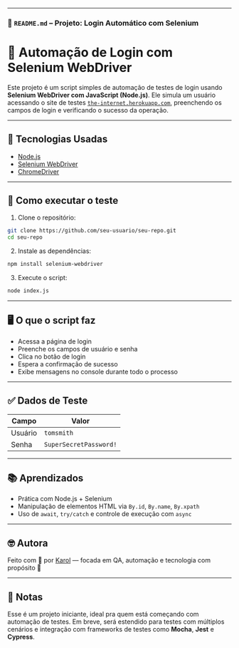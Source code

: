 
---

### 📁 `README.md` – Projeto: Login Automático com Selenium


# 🤖 Automação de Login com Selenium WebDriver

Este projeto é um script simples de automação de testes de login usando **Selenium WebDriver com JavaScript (Node.js)**. Ele simula um usuário acessando o site de testes [`the-internet.herokuapp.com`](https://the-internet.herokuapp.com/login), preenchendo os campos de login e verificando o sucesso da operação.

---

## 🚀 Tecnologias Usadas

- [Node.js](https://nodejs.org/)
- [Selenium WebDriver](https://www.selenium.dev/)
- [ChromeDriver](https://sites.google.com/chromium.org/driver/)

---

## 🧪 Como executar o teste

1. Clone o repositório:

```bash
git clone https://github.com/seu-usuario/seu-repo.git
cd seu-repo
```

2. Instale as dependências:

```bash
npm install selenium-webdriver
```

3. Execute o script:

```bash
node index.js
```

---

## 🖥️ O que o script faz

- Acessa a página de login
- Preenche os campos de usuário e senha
- Clica no botão de login
- Espera a confirmação de sucesso
- Exibe mensagens no console durante todo o processo

---

## ✅ Dados de Teste

| Campo    | Valor                   |
|----------|-------------------------|
| Usuário  | `tomsmith`              |
| Senha    | `SuperSecretPassword!`  |


---

## 📚 Aprendizados

- Prática com Node.js + Selenium
- Manipulação de elementos HTML via `By.id`, `By.name`, `By.xpath`
- Uso de `await`, `try/catch` e controle de execução com `async`

---

## 🤓 Autora

Feito com 💙 por [Karol](https://github.com/seu-usuario) — focada em QA, automação e tecnologia com propósito 🚀

---

## 📌 Notas

Esse é um projeto iniciante, ideal pra quem está começando com automação de testes. Em breve, será estendido para testes com múltiplos cenários e integração com frameworks de testes como **Mocha**, **Jest** e **Cypress**.

```
